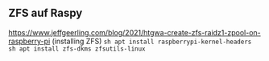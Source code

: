 ## ZFS auf Raspy
https://www.jeffgeerling.com/blog/2021/htgwa-create-zfs-raidz1-zpool-on-raspberry-pi  (installing ZFS)
```sh apt install raspberrypi-kernel-headers ```
```sh apt install zfs-dkms zfsutils-linux ``` 
